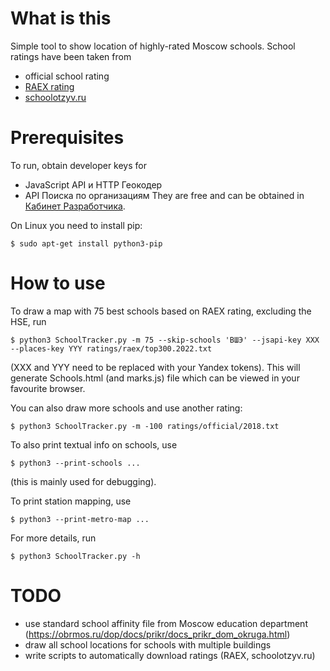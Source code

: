 # What is this

Simple tool to show location of highly-rated Moscow schools.
School ratings have been taken from
* official school rating
* [RAEX rating](https://raex-a.ru/releases/2020/21April)
* [schoolotzyv.ru](https://schoolotzyv.ru/)

# Prerequisites

To run, obtain developer keys for
* JavaScript API и HTTP Геокодер
* API Поиска по организациям
They are free and can be obtained in
[Кабинет Разработчика](https://developer.tech.yandex.ru/keys).

On Linux you need to install pip:
```
$ sudo apt-get install python3-pip
```

# How to use

To draw a map with 75 best schools based on RAEX rating, excluding the HSE, run
```
$ python3 SchoolTracker.py -m 75 --skip-schools 'ВШЭ' --jsapi-key XXX --places-key YYY ratings/raex/top300.2022.txt
```
(XXX and YYY need to be replaced with your Yandex tokens).
This will generate Schools.html (and marks.js) file which can be viewed in your favourite browser.

You can also draw more schools and use another rating:
```
$ python3 SchoolTracker.py -m -100 ratings/official/2018.txt
```

To also print textual info on schools, use
```
$ python3 --print-schools ...
```
(this is mainly used for debugging).

To print station mapping, use
```
$ python3 --print-metro-map ...
```

For more details, run
```
$ python3 SchoolTracker.py -h
```

# TODO

* use standard school affinity file from Moscow education department (https://obrmos.ru/dop/docs/prikr/docs_prikr_dom_okruga.html)
* draw all school locations for schools with multiple buildings
* write scripts to automatically download ratings (RAEX, schoolotzyv.ru)

